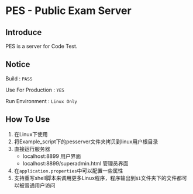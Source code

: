 # PES - Public Exam Server

## Introduce
PES is a server for Code Test.

## Notice

Build : `PASS`

Use For Production : `YES`

Run Environment : `Linux Only`

## How To Use
1. 在Linux下使用
1. 将Example_script下的pesserver文件夹拷贝到linux用户根目录
1. 直接运行服务器
    * localhost:8899 用户界面
    * localhost:8899/superadmin.html 管理员界面
1. 在`application.properties`中可以配置一些属性
1. 支持重写shell脚本来调用更多Linux程序，程序输出到`$1`文件夹下的文件都可以被普通用户访问
